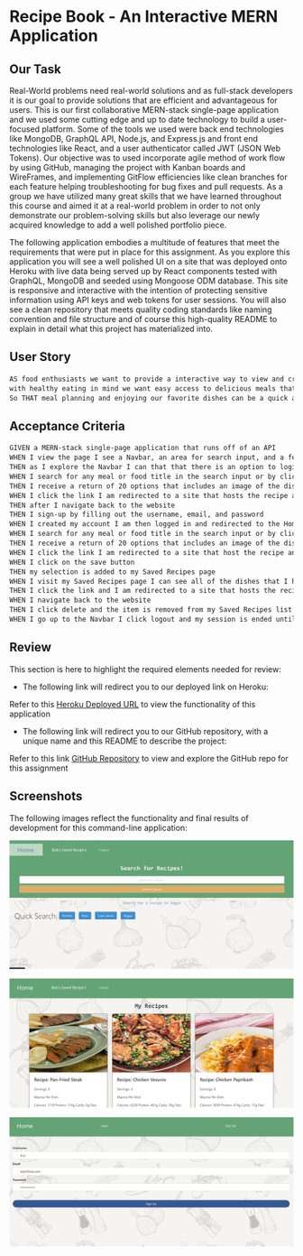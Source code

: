 # Recipe Book - An Interactive MERN Application

## Our Task

Real-World problems need real-world solutions and as full-stack developers it is our goal to provide solutions that are efficient and advantageous for users. This is our first collaborative MERN-stack single-page application and we used some cutting edge and up to date technology to build a user-focused platform. Some of the tools we used were back end technologies like MongoDB, GraphQL API, Node.js, and Express.js and front end technologies like React, and a user authenticator called JWT (JSON Web Tokens). Our objective was to used incorporate agile method of work flow by using GitHub, managing the project with Kanban boards and WireFrames, and implementing GitFlow efficiencies like clean branches for each feature helping troubleshooting for bug fixes and pull requests. As a group we have utilized many great skills that we have learned throughout this course and aimed it at a real-world problem in order to not only demonstrate our problem-solving skills but also leverage our newly acquired knowledge to add a well polished portfolio piece. 

The following application embodies a multitude of features that meet the requirements that were put in place for this assignment. As you explore this application you will see a well polished UI on a site that was deployed onto Heroku with live data being served up by React components tested with GraphQL, MongoDB and seeded using Mongoose ODM database. This site is responsive and interactive with the intention of protecting sensitive information using API keys and web tokens for user sessions. You will also see a clean repository that meets quality coding standards like naming convention and file structure and of course this high-quality README to explain in detail what this project has materialized into.

## User Story

```md
AS food enthusiasts we want to provide a interactive way to view and create a list of recipes and
with healthy eating in mind we want easy access to delicious meals that are also clear about their nutritional value
So THAT meal planning and enjoying our favorite dishes can be a quick and easy process that saves a great deal of time each week

```

## Acceptance Criteria

```md
GIVEN a MERN-stack single-page application that runs off of an API
WHEN I view the page I see a Navbar, an area for search input, and a few buttons on a Homepage
THEN as I explore the Navbar I can that that there is an option to login and sign-up
WHEN I search for any meal or food title in the search input or by clicking the buttons without logging in
THEN I receive a return of 20 options that includes an image of the dish, the name of the dish, and a link to the recipe 
WHEN I click the link I am redirected to a site that hosts the recipe and instructions
THEN after I navigate back to the website
THEN I sign-up by filling out the username, email, and password
WHEN I created my account I am then logged in and redirected to the Homepage where I am greeted in the Navbar and see an option for Saved Recipes
WHEN I search for any meal or food title in the search input or by clicking the buttons while logged in
THEN I receive a return of 20 options that includes an image of the dish, the name of the dish, a save button, and a link to the recipe 
WHEN I click the link I am redirected to a site that host the recipe and instructions
WHEN I click on the save button
THEN my selection is added to my Saved Recipes page
WHEN I visit my Saved Recipes page I can see all of the dishes that I have saved with their nutritional value, name of meal, a link to their recipe, and a delete button that removes it from my list
THEN I click the link and I am redirected to a site that hosts the recipe and instructions
WHEN I navigate back to the website
THEN I click delete and the item is removed from my Saved Recipes list
WHEN I go up to the Navbar I click logout and my session is ended until I login again
```


## Review

This section is here to highlight the required elements needed for review:

* The following link will redirect you to our deployed link on Heroku:

Refer to this [Heroku Deployed URL](https://project-3-app-mck-b96b86dfcabe.herokuapp.com/) to view the functionality of this application
    

* The following link will redirect you to our GitHub repository, with a unique name and this README to describe the project:

Refer to this link [GitHub Repository](https://github.com/marinadelconte/Project-3) to view and explore the GitHub repo for this assignment

## Screenshots

The following images reflect the functionality and final results of development for this command-line application:

![A photo depicting the homepage of this application](./client/src/assets/project3Screenshot2.png)
    
![A photo depicting the login of this application](./client/src/assets/project3Screenshot1.png)

![A photo depicting the Saved Recipes of this application](./client/src/assets/project3Screenshot4.png)



